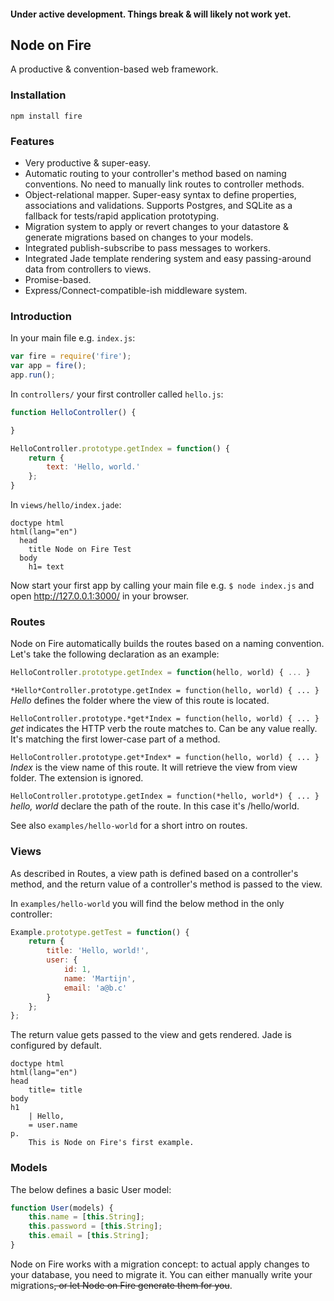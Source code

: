 #### Under active development. Things break & will likely not work yet.

## Node on Fire
A productive & convention-based web framework.

### Installation
```
npm install fire
```

### Features
- Very productive & super-easy.
- Automatic routing to your controller's method based on naming conventions. No need to manually link routes to controller methods.
- Object-relational mapper. Super-easy syntax to define properties, associations and validations. Supports Postgres, and SQLite as a fallback for tests/rapid application prototyping.
- Migration system to apply or revert changes to your datastore & generate migrations based on changes to your models.
- Integrated publish-subscribe to pass messages to workers.
- Integrated Jade template rendering system and easy passing-around data from controllers to views.
- Promise-based.
- Express/Connect-compatible-ish middleware system.

### Introduction

In your main file e.g. `index.js`:
```js
var fire = require('fire');
var app = fire();
app.run();
```

In ```controllers/``` your first controller called `hello.js`:
```js
function HelloController() {

}

HelloController.prototype.getIndex = function() {
	return {
		text: 'Hello, world.'
	};
}
```
In `views/hello/index.jade`:
```jade
doctype html
html(lang="en")
  head
    title Node on Fire Test
  body
    h1= text
```

Now start your first app by calling your main file e.g. `$ node index.js` and open http://127.0.0.1:3000/ in your browser.

### Routes

Node on Fire automatically builds the routes based on a naming convention. Let's take the following declaration as an example:

```js
HelloController.prototype.getIndex = function(hello, world) { ... }
```

```*Hello*Controller.prototype.getIndex = function(hello, world) { ... }```
*Hello* defines the folder where the view of this route is located.

```HelloController.prototype.*get*Index = function(hello, world) { ... }```
*get* indicates the HTTP verb the route matches to. Can be any value really. It's matching the first lower-case part of a method.

```HelloController.prototype.get*Index* = function(hello, world) { ... }```
*Index* is the view name of this route. It will retrieve the view from view folder. The extension is ignored.

```HelloController.prototype.getIndex = function(*hello, world*) { ... }```
*hello, world* declare the path of the route. In this case it's /hello/world.

See also `examples/hello-world` for a short intro on routes.

### Views

As described in Routes, a view path is defined based on a controller's method, and the return value of a controller's method is passed to the view.

In `examples/hello-world` you will find the below method in the only controller:
```js
Example.prototype.getTest = function() {
	return {
		title: 'Hello, world!',
		user: {
			id: 1,
			name: 'Martijn',
			email: 'a@b.c'
		}
	};
};
```

The return value gets passed to the view and gets rendered. Jade is configured by default.
```
doctype html
html(lang="en")
head
	title= title
body
h1
	| Hello,
	= user.name
p.
	This is Node on Fire's first example.
```

### Models

The below defines a basic User model:
```js
function User(models) {
	this.name = [this.String];
	this.password = [this.String];
	this.email = [this.String];
}
```

Node on Fire works with a migration concept: to actual apply changes to your database, you need to migrate it. You can either manually write your migrations~~, or let Node on Fire generate them for you~~.
